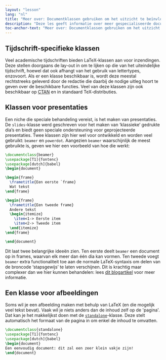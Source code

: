 ```yaml
---
layout: "lesson"
lang: "nl"
title: "Meer over: Documentklassen gebruiken om het uitzicht te beïnvloeden"
description: "Deze les geeft informatie over meer gespecialiseerde documentklassen voor LaTeX."
toc-anchor-text: "Meer over: Documentklassen gebruiken om het uitzicht te beïnvloeden"
---
```


## Tijdschrift-specifieke klassen

Veel academische tijdschriften bieden LaTeX-klassen aan voor inzendingen.
Deze stellen doorgaans de lay-out in om te lijken op die van het uiteindelijke tijdschrift, hoewel dat ook afhangt van het gebruik van lettertypes, enzovoort.
Als er een klasse beschikbaar is, wordt deze meestal rechtstreeks geleverd door de redactie die daarbij de nodige uitleg hoort te geven over de beschikbare functies.
Veel van deze klassen zijn ook beschikbaar op [CTAN](https://ctan.org) en in standaard TeX-distributies.

## Klassen voor presentaties

Een niche die speciale behandeling vereist, is het maken van presentaties.
De `slides`-klasse werd geschreven voor het maken van ‘klassieke’ gedrukte dia’s en biedt geen speciale ondersteuning voor geprojecteerde presentaties.
Twee klassen zijn hier wel voor ontwikkeld en worden veel gebruikt: `beamer` en `powerdot`.
Aangezien `beamer` waarschijnlijk de meest gebruikte is, geven we hier een voorbeeld van hoe die werkt:

```latex
\documentclass{beamer}
\usepackage[T1]{fontenc}
\usepackage[dutch]{babel}
\begin{document}

\begin{frame}
  \frametitle{Een eerste `frame}
  Wat tekst
\end{frame}

\begin{frame}
  \frametitle{Een tweede frame}
  Andere tekst
  \begin{itemize}
    \item<1-> Eerste item
    \item<2-> Tweede item
  \end{itemize}
\end{frame}

\end{document}
```

Dit laat twee belangrijke ideeën zien.
Ten eerste deelt `beamer` een document op in frames, waarvan elk meer dan één dia kan vormen.
Ten tweede voegt `beamer` extra functionaliteit toe aan de normale LaTeX-syntaxis om delen van de broncode ‘stapsgewijs’ te laten verschijnen.
Dit is krachtig maar complexer dan we hier kunnen behandelen:
lees [dit blogartikel](https://www.texdev.net/2014/01/17/the-beamer-slide-overlay-concept/) voor meer informatie.

## Een klasse voor afbeeldingen

Soms wil je een afbeelding maken met behulp van LaTeX (en die mogelijk veel tekst bevat).
Vaak wil je niets anders dan de inhoud zelf op de 'pagina'.
Dat kan je het makkelijkst doen met de [`standalone`](https://ctan.org/pkg/standalone)-klasse.
Deze stelt automatisch het formaat van de pagina in om enkel de inhoud te omvatten.

```latex
\documentclass{standalone}
\usepackage[T1]{fontenc}
\usepackage[dutch]{babel}
\begin{document}
Een eenvoudig document: dit zal een zeer klein vakje zijn!
\end{document}
```
